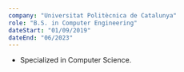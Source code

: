 ```yaml
---
company: "Universitat Politècnica de Catalunya"
role: "B.S. in Computer Engineering"
dateStart: "01/09/2019"
dateEnd: "06/2023"
---
```


- Specialized in Computer Science.